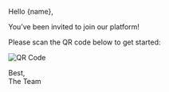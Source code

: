 Hello {name},

You’ve been invited to join our platform!

Please scan the QR code below to get started:

![QR Code]({qr_code_url})

Best,  
The Team
